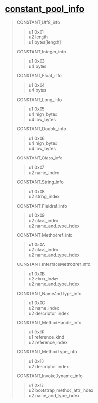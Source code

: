 # [constant_pool_info](ClassFile.md)

> CONSTANT_Utf8_info
> > u1 0x01 \
> > u2 length \
> > u1 bytes[length]
> 
> CONSTANT_Integer_info
> > u1 0x03 \
> > u4 bytes
> 
> CONSTANT_Float_info
> > u1 0x04 \
> > u4 bytes
> 
> CONSTANT_Long_info
> > u1 0x05 \
> > u4 high_bytes \
> > u4 low_bytes
> 
> CONSTANT_Double_info
> > u1 0x06 \
> > u4 high_bytes \
> > u4 low_bytes
> 
> CONSTANT_Class_info
> > u1 0x07 \
> > u2 name_index
> 
> CONSTANT_String_info
> > u1 0x08 \
> > u2 string_index
> 
> CONSTANT_Fieldref_info
> > u1 0x09 \
> > u2 class_index \
> > u2 name_and_type_index
> 
> CONSTANT_Methodref_info
> > u1 0x0A \
> > u2 class_index \
> > u2 name_and_type_index
> 
> CONSTANT_InterfaceMethodref_info
> > u1 0x0B \
> > u2 class_index \
> > u2 name_and_type_index
> 
> CONSTANT_NameAndType_info
> > u1 0x0C \
> > u2 name_index \
> > u2 descriptor_index
> 
> CONSTANT_MethodHandle_info
> > u1 0x0F \
> > u1 reference_kind \
> > u2 reference_index
> 
> CONSTANT_MethodType_info
> > u1 0x10 \
> > u2 descriptor_index
> 
> CONSTANT_InvokeDynamic_info
> > u1 0x12 \
> > u2 bootstrap_method_attr_index \
> > u2 name_and_type_index